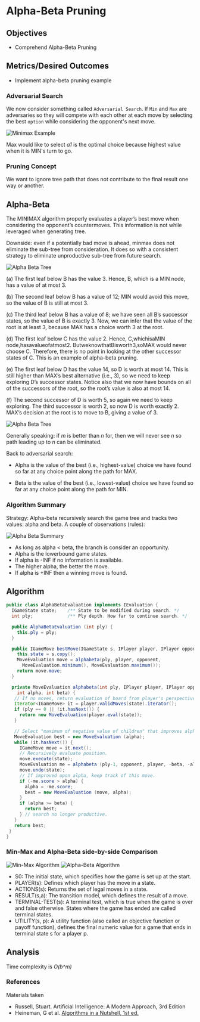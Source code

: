 # Alpha-Beta Pruning

## Objectives

* Comprehend Alpha-Beta Pruning 

## Metrics/Desired Outcomes

* Implement alpha-beta pruning example

### Adversarial Search

We now consider something called `Adversarial Search`.  If `Min` and `Max` are adversaries so they will compete with each other at each move by selecting the best `option` while considering the opponent's next move.

![Minimax Example](min-max-tree.png)

Max would like to select *a1* is the optimal choice because highest value when it is MIN's turn to go.

### Pruning Concept

We want to ignore tree path that does not contribute to the final result one way or another.

## Alpha-Beta

The MINIMAX algorithm properly evaluates a player’s best move when considering the opponent’s countermoves.  This information is not while leveraged when generating tree.

Downside: even if a potentially bad move is ahead, minmax does not eliminate the sub-tree from consideration.  It does so with a consistent strategy to eliminate unproductive sub-tree from future search.

![Alpha Beta Tree](alpha-beta-tree.png)

(a) The first leaf below B has the value 3. Hence, B, which is a MIN node, has a value of at most 3. 

(b) The second leaf below B has a value of 12; MIN would avoid this move, so the value of B is still at most 3. 

(c) The third leaf below B has a value of 8; we have seen all B’s successor states, so the value of B is exactly 3. Now, we can infer that the value of the root is at least 3, because MAX has a choice worth 3 at the root. 

(d) The first leaf below C has the value 2. Hence, C,whichisaMIN node,hasavalueofatmost2. ButweknowthatBisworth3,soMAX would never choose C. Therefore, there is no point in looking at the other successor states of C. This is an example of alpha–beta pruning. 

(e) The first leaf below D has the value 14, so D is worth at most 14. This is still higher than MAX’s best alternative (i.e., 3), so we need to keep exploring D’s successor states. Notice also that we now have bounds on all of the successors of the root, so the root’s value is also at most 14. 

(f) The second successor of D is worth 5, so again we need to keep exploring. The third successor is worth 2, so now D is worth exactly 2. MAX’s decision at the root is to move to B, giving a value of 3.

![Alpha Beta Tree](alpha-beta-tree.png)

Generally speaking: if *m* is better than *n* for, then we will never see *n* so path leading up to *n* can be eliminated.

Back to adversarial search:

* Alpha is the value of the best (i.e., highest-value) choice we have found so far at any choice point along the path for MAX.

* Beta is the value of the best (i.e., lowest-value) choice we have found so far at any choice point along the path for MIN.

### Algorithm Summary

Strategy: Alpha-beta recursively search the game tree and tracks two values: alpha and beta.  A couple of observations (rules):

![Alpha Beta Summary](alpha-beta-pruning.png)

* As long as alpha < beta, the branch is consider an opportunity.
* Alpha is the lowerbound game states.
* If alpha is -INF if no information is available.  
* The higher alpha, the better the move.
* If alpha is +INF then a winning move is found.

## Algorithm

```java
public class AlphaBetaEvaluation implements IEvaluation {
  IGameState state;    /** State to be modified during search. */
  int ply;             /** Ply depth. How far to continue search. */

  public AlphaBetaEvaluation (int ply) { 
    this.ply = ply;
  }

  public IGameMove bestMove(IGameState s, IPlayer player, IPlayer opponent) {
    this.state = s.copy();
    MoveEvaluation move = alphabeta(ply, player, opponent, 
      MoveEvaluation.minimum(), MoveEvaluation.maximum()); 
    return move.move;
  }

  private MoveEvaluation alphabeta(int ply, IPlayer player, IPlayer opponent,
    int alpha, int beta) {
   // If no moves, return evaluation of board from player's perspective. 
   Iterator<IGameMove> it = player.validMoves(state).iterator();
   if (ply == 0 || !it.hasNext()) {
     return new MoveEvaluation(player.eval(state));
   }

   // Select "maximum of negative value of children" that improves alpha 
   MoveEvaluation best = new MoveEvaluation (alpha);
   while (it.hasNext()) {
     IGameMove move = it.next();
     // Recursively evaluate position.
     move.execute(state);
     MoveEvaluation me = alphabeta (ply-1, opponent, player, -beta, -alpha);
     move.undo(state);
     // If improved upon alpha, keep track of this move.
     if (-me.score > alpha) {
       alpha = -me.score;
       best = new MoveEvaluation (move, alpha);
     }
     if (alpha >= beta) { 
       return best;
     } // search no longer productive.
   }
   return best;
 }
}

```

### Min-Max and Alpha-Beta side-by-side Comparison

![Min-Max Algorithm](min-max-algorithm.png)
![Alpha-Beta Algorithm](alpha-beta-algorithm.png)

* S0: The initial state, which specifies how the game is set up at the start.
* PLAYER(s): Defines which player has the move in a state.
* ACTIONS(s): Returns the set of legal moves in a state.
* RESULT(s,a): The transition model, which defines the result of a move.
* TERMINAL-TEST(s): A terminal test, which is true when the game is over and false
otherwise. States where the game has ended are called terminal states.
* UTILITY(s, p): A utility function (also called an objective function or payoff function),
defines the final numeric value for a game that ends in terminal state s for a player p. 

## Analysis

Time complexity is *O(b^m)*

### References

Materials taken 
* Russell, Stuart.  Artificial Intelligence: A Modern Approach, 3rd Edition
* Heineman, G et al. [Algorithms in a Nutshell, 1st ed.](http://shop.oreilly.com/product/9780596516246.do) 
